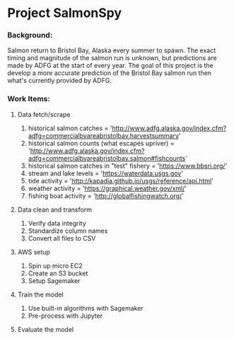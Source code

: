 # Project SalmonSpy

### Background:
Salmon return to Bristol Bay, Alaska every summer to spawn.  The exact timing and magnitude of the salmon run is unknown, but predictions are made by ADFG at the start of every year.  The goal of this project is the develop a more accurate prediction of the Bristol Bay salmon run then what's currently provided by ADFG.

### Work Items:
1. Data fetch/scrape
    1. historical salmon catches = 'http://www.adfg.alaska.gov/index.cfm?adfg=commercialbyareabristolbay.harvestsummary'
    1. historical salmon counts (what escapes upriver) = 'http://www.adfg.alaska.gov/index.cfm?adfg=commercialbyareabristolbay.salmon#fishcounts'
    1. historical salmon catches in "test" fishery = 'https://www.bbsri.org/'
    1. stream and lake levels = 'https://waterdata.usgs.gov'
    1. tide activity = 'http://kapadia.github.io/usgs/reference/api.html'
    1. weather activity = 'https://graphical.weather.gov/xml/'
    1. fishing boat activity = 'http://globalfishingwatch.org/'
    
1. Data clean and transform
    1. Verify data integrity
    1. Standardize column names
    1. Convert all files to CSV
    
1. AWS setup
    1. Spin up micro EC2
    1. Create an S3 bucket
    1. Setup Sagemaker
    
1. Train the model
    1. Use built-in algorithms with Sagemaker
    2. Pre-process with Jupyter
    
1. Evaluate the model
    
